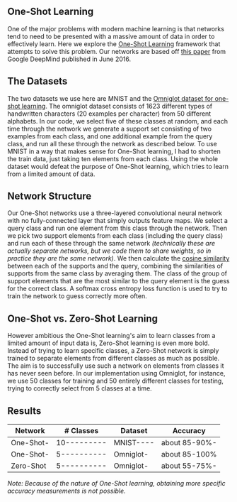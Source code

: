 ## One-Shot Learning
One of the major problems with modern machine learning is that networks tend to need
to be presented with a massive amount of data in order to effectively learn.  Here
we explore the [One-Shot Learning](https://en.wikipedia.org/wiki/One-shot_learning)
framework that attempts to solve this problem. Our networks are based off 
<a href="https://arxiv.org/abs/1606.04080">this paper</a> from Google DeepMind 
published in June 2016.

## The Datasets
The two datasets we use here are MNIST and the 
<a href="https://github.com/brendenlake/omniglot">
Omniglot dataset for one-shot learning</a>. The omniglot dataset consists of 1623
different types of handwritten characters (20 examples per character) from 50 
different alphabets.  In our code, we select five of these classes at random, and 
each time through the network we generate a support set consisting of two examples
from each class, and one additional example from the query class, and run all these
through the network as described below.  To use MNIST in a way that makes sense for
One-Shot learning, I had to shorten the train data, just taking ten elements from
each class.  Using the whole dataset would defeat the purpose of One-Shot learning,
which tries to learn from a limited amount of data.

## Network Structure
Our One-Shot networks use a three-layered convolutional neural network with no
fully-connected layer that simply outputs feature maps.  We select a query class
and run one element from this class through the network.  Then we pick two support
elements from each class (including the query class) and run each of these through
the same network *(technically these are actually separate networks, but we code them
to share weights, so in practice they are the same network)*.  We then calculate the
[cosine similarity](https://en.wikipedia.org/wiki/Cosine_similarity) between each
of the supports and the query, combining the similarities of supports from the same
class by averaging them.  The class of the group of support elements that are the 
most similar to the query element is the guess for the correct class.  A softmax
cross entropy loss function is used to try to train the network to guess correctly
more often.

## One-Shot vs. Zero-Shot Learning
However ambitious the One-Shot learning's aim to learn classes from a limited amount
of input data is, Zero-Shot learning is even more bold.  Instead of trying to learn
specific classes, a Zero-Shot network is simply trained to separate elements from
different classes as much as possible.  The aim is to successfully use such a network
on elements from classes it has never seen before.  In our implementation using
Omniglot, for instance, we use 50 classes for training and 50 entirely different
classes for testing, trying to correctly select from 5 classes at a time.

## Results
|Network  |# Classes  |Dataset  |Accuracy     |
|---------|-----------|---------|-------------|
|One-Shot-|10---------|MNIST----|about 85-90%-|
|One-Shot-|5----------|Omniglot-|about 85-100%|
|Zero-Shot|5----------|Omniglot-|about 55-75%-|

*Note: Because of the nature of One-Shot learning, obtaining more specific accuracy
measurements is not possible.*

